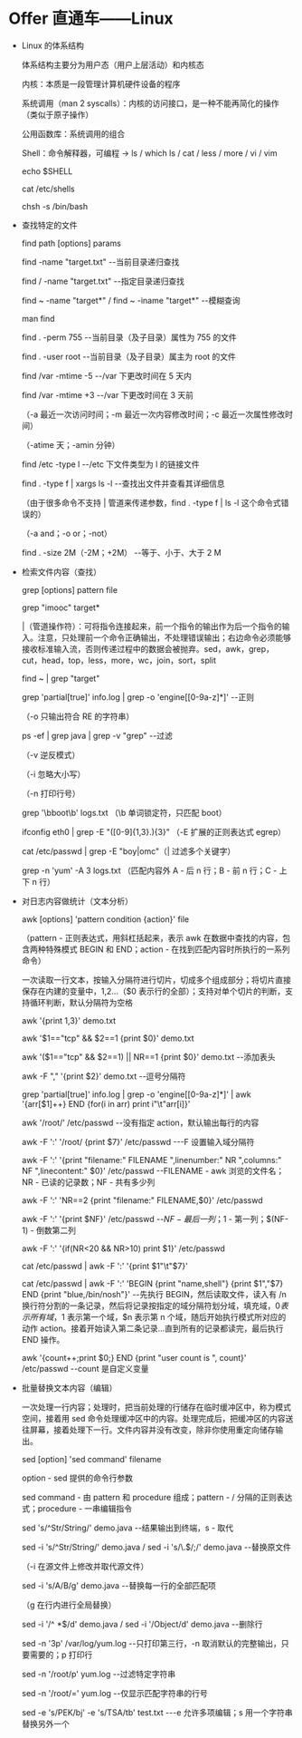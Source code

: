 # Offer 直通车——Linux

* Linux 的体系结构

  体系结构主要分为用户态（用户上层活动）和内核态

  内核：本质是一段管理计算机硬件设备的程序

  系统调用（man 2 syscalls）：内核的访问接口，是一种不能再简化的操作（类似于原子操作）

  公用函数库：系统调用的组合

  Shell：命令解释器，可编程 -> ls / which ls / cat / less / more / vi / vim

  echo $SHELL

  cat /etc/shells

  chsh -s /bin/bash

* 查找特定的文件

  find path [options] params

  find -name "target.txt" --当前目录递归查找

  find / -name "target.txt" --指定目录递归查找

  find ~ -name "target\*" / find ~ -iname "target\*" --模糊查询

  man find

  find . -perm 755 --当前目录（及子目录）属性为 755 的文件

  find . -user root --当前目录（及子目录）属主为 root 的文件

  find /var -mtime -5 --/var 下更改时间在 5 天内

  find /var -mtime +3 --/var 下更改时间在 3 天前

  （-a 最近一次访问时间；-m 最近一次内容修改时间；-c 最近一次属性修改时间）

  （-atime 天；-amin 分钟）

  find /etc -type l --/etc 下文件类型为 l 的链接文件

  find . -type f | xargs ls -l --查找出文件并查看其详细信息

  （由于很多命令不支持 | 管道来传递参数，find . -type f | ls -l 这个命令式错误的）

  （-a and；-o or；-not）

  find . -size 2M（-2M；+2M） --等于、小于、大于 2 M

* 检索文件内容（查找）

  grep [options] pattern file

  grep "imooc" target*

  |（管道操作符）：可将指令连接起来，前一个指令的输出作为后一个指令的输入。注意，只处理前一个命令正确输出，不处理错误输出；右边命令必须能够接收标准输入流，否则传递过程中的数据会被抛弃。sed，awk，grep，cut，head，top，less，more，wc，join，sort，split

  find ~ | grep "target"

  grep 'partial\[true\]' info.log | grep -o 'engine\[\[0-9a-z\]\*\]' --正则

  （-o 只输出符合 RE 的字符串）

  ps -ef | grep java | grep -v "grep" --过滤

  （-v 逆反模式）

  （-i 忽略大小写）

  （-n 打印行号）

  grep '\bboot\b' logs.txt （\b 单词锁定符，只匹配 boot）

  ifconfig eth0 | grep -E "(\[0-9\]{1,3}\.){3}" （-E 扩展的正则表达式 egrep）

  cat /etc/passwd | grep -E "boy|omc"（| 过滤多个关键字）

  grep -n 'yum' -A 3 logs.txt （匹配内容外 A - 后 n 行；B - 前 n 行；C - 上下 n 行）

* 对日志内容做统计（文本分析）

  awk [options] 'pattern condition {action}' file

  （pattern - 正则表达式，用斜杠括起来，表示 awk 在数据中查找的内容，包含两种特殊模式 BEGIN 和 END；action - 在找到匹配内容时所执行的一系列命令）

  一次读取一行文本，按输入分隔符进行切片，切成多个组成部分；将切片直接保存在内建的变量中，$1,$2...（$0 表示行的全部）；支持对单个切片的判断，支持循环判断，默认分隔符为空格

  awk '{print $1,$3}' demo.txt

  awk '$1=="tcp" && $2==1 {print $0}' demo.txt

  awk '($1=="tcp" && $2==1) || NR==1 {print $0}' demo.txt --添加表头

  awk -F "," '{print $2}' demo.txt --逗号分隔符

  grep 'partial\[true\]' info.log | grep -o 'engine\[\[0-9a-z\]\*\]' | awk '{arr[$1]++} END {for(i in arr) print i"\t"arr[i]}'

  awk '/root/' /etc/passwd --没有指定 action，默认输出每行的内容

  awk -F ':' '/root/ {print $7}' /etc/passwd ---F 设置输入域分隔符

  awk -F ':' '{print "filename:" FILENAME ",linenumber:" NR ",columns:" NF ",linecontent:" $0}' /etc/passwd --FILENAME - awk 浏览的文件名；NR - 已读的记录数；NF - 共有多少列

  awk -F ':' 'NR==2 {print "filename:" FILENAME,$0}' /etc/passwd

  awk -F ':' '{print $NF}' /etc/passwd --$NF - 最后一列；$1 - 第一列；$(NF-1) - 倒数第二列

  awk -F ':' '{if(NR<20 && NR>10) print $1}' /etc/passwd

  cat /etc/passwd | awk -F ':' '{print $1"\t"$7}'

  cat /etc/passwd | awk -F ':' 'BEGIN {print "name,shell"}  {print $1","$7} END {print "blue,/bin/nosh"}' --先执行 BEGIN，然后读取文件，读入有 /n 换行符分割的一条记录，然后将记录按指定的域分隔符划分域，填充域，$0 表示所有域，$1 表示第一个域，$n 表示第 n 个域，随后开始执行模式所对应的动作 action。接着开始读入第二条记录...直到所有的记录都读完，最后执行 END 操作。

  awk '{count++;print $0;} END {print "user count is ", count}' /etc/passwd --count 是自定义变量

* 批量替换文本内容（编辑）

  一次处理一行内容；处理时，把当前处理的行储存在临时缓冲区中，称为模式空间，接着用 sed 命令处理缓冲区中的内容。处理完成后，把缓冲区的内容送往屏幕，接着处理下一行。文件内容并没有改变，除非你使用重定向储存输出。

  sed [option] 'sed command' filename

  option - sed 提供的命令行参数

  sed command - 由 pattern 和 procedure 组成；pattern - / 分隔的正则表达式；procedure - 一串编辑指令

  sed 's/^Str/String/' demo.java --结果输出到终端，s - 取代

  sed -i 's/^Str/String/' demo.java / sed -i 's/\\.$/\;/' demo.java --替换原文件

  （-i 在源文件上修改并取代源文件）

  sed -i 's/A/B/g' demo.java --替换每一行的全部匹配项

  （g 在行内进行全局替换）

  sed -i '/^ *$/d' demo.java / sed -i '/Object/d' demo.java --删除行

  sed -n '3p' /var/log/yum.log --只打印第三行，-n 取消默认的完整输出，只要需要的；p 打印行

  sed -n '/root/p' yum.log --过滤特定字符串

  sed -n '/root/=' yum.log --仅显示匹配字符串的行号

  sed -e 's/PEK/bj' -e 's/TSA/tb' test.txt ---e 允许多项编辑；s 用一个字符串替换另外一个

